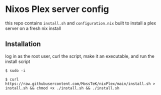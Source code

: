 # Nixos Plex server config
this repo contains `install.sh` and `configuration.nix` built to install a plex server on a fresh nix install

## Installation
log in as the root user, curl the script, make it an executable, and run the install script

`$ sudo -i` 

`$ curl https://raw.githubusercontent.com/MossTeK/nixPlex/main/install.sh > install.sh && chmod +x ./install.sh && ./install.sh` 